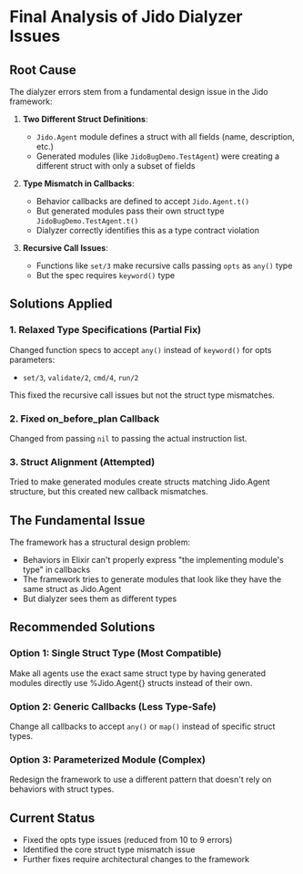 # Final Analysis of Jido Dialyzer Issues

## Root Cause

The dialyzer errors stem from a fundamental design issue in the Jido framework:

1. **Two Different Struct Definitions**: 
   - `Jido.Agent` module defines a struct with all fields (name, description, etc.)
   - Generated modules (like `JidoBugDemo.TestAgent`) were creating a different struct with only a subset of fields

2. **Type Mismatch in Callbacks**:
   - Behavior callbacks are defined to accept `Jido.Agent.t()` 
   - But generated modules pass their own struct type `JidoBugDemo.TestAgent.t()`
   - Dialyzer correctly identifies this as a type contract violation

3. **Recursive Call Issues**:
   - Functions like `set/3` make recursive calls passing `opts` as `any()` type
   - But the spec requires `keyword()` type

## Solutions Applied

### 1. Relaxed Type Specifications (Partial Fix)
Changed function specs to accept `any()` instead of `keyword()` for opts parameters:
- `set/3`, `validate/2`, `cmd/4`, `run/2`

This fixed the recursive call issues but not the struct type mismatches.

### 2. Fixed on_before_plan Callback
Changed from passing `nil` to passing the actual instruction list.

### 3. Struct Alignment (Attempted)
Tried to make generated modules create structs matching Jido.Agent structure, but this created new callback mismatches.

## The Fundamental Issue

The framework has a structural design problem:
- Behaviors in Elixir can't properly express "the implementing module's type" in callbacks
- The framework tries to generate modules that look like they have the same struct as Jido.Agent
- But dialyzer sees them as different types

## Recommended Solutions

### Option 1: Single Struct Type (Most Compatible)
Make all agents use the exact same struct type by having generated modules directly use %Jido.Agent{} structs instead of their own.

### Option 2: Generic Callbacks (Less Type-Safe)
Change all callbacks to accept `any()` or `map()` instead of specific struct types.

### Option 3: Parameterized Module (Complex)
Redesign the framework to use a different pattern that doesn't rely on behaviors with struct types.

## Current Status

- Fixed the opts type issues (reduced from 10 to 9 errors)
- Identified the core struct type mismatch issue
- Further fixes require architectural changes to the framework